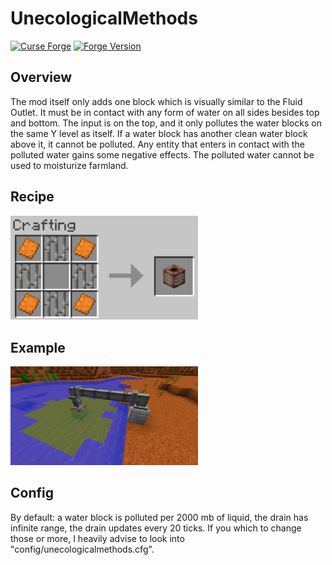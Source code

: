 # UnecologicalMethods

[![Curse Forge](https://cf.way2muchnoise.eu/title/unecological-methods_Get_%20.svg)](https://www.curseforge.com/minecraft/mc-mods/unecological-methods)
[![Forge Version](https://img.shields.io/badge/Minecraft%20Forge-14.23.5.2859-yellow.svg)](http://files.minecraftforge.net/maven/net/minecraftforge/forge/index_1.12.2.html)

## Overview

The mod itself only adds one block which is visually similar to the Fluid Outlet. It must be in contact with any form of water on all sides besides top and bottom. The input is on the top, and it only pollutes the water blocks on the same Y level as itself. If a water block has another clean water block above it, it cannot be polluted. Any entity that enters in contact with the polluted water gains some negative effects. The polluted water cannot be used to moisturize farmland.


## Recipe
[<img alt="alt_text" width="300px" src="gallery/recipe.png" />]()
## Example
[<img alt="alt_text" width="300px" src="gallery/example.png" />]()
## Config
By default: a water block is polluted per 2000 mb of liquid, the drain has infinite range, the drain updates every 20 ticks. If you which to change those or more, I heavily advise to look into "config/unecologicalmethods.cfg".
